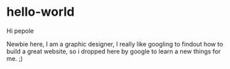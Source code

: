 # hello-world

Hi pepole

Newbie here, I am a graphic designer, I really like googling to findout how to build a great website, so i dropped here by google to learn a new things for me. ;) 

